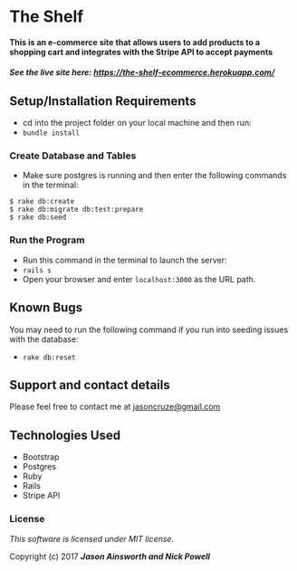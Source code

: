 # The Shelf

#### This is an e-commerce site that allows users to add products to a shopping cart and integrates with the Stripe API to accept payments

##### See the live site here: https://the-shelf-ecommerce.herokuapp.com/

## Setup/Installation Requirements

* cd into the project folder on your local machine and then run:
* `bundle install`

### Create Database and Tables
* Make sure postgres is running and then enter the following commands in the terminal:
```
$ rake db:create
$ rake db:migrate db:test:prepare
$ rake db:seed
```

### Run the Program
* Run this command in the terminal to launch the server:
* `rails s`
* Open your browser and enter `localhost:3000` as the URL path.

## Known Bugs

You may need to run the following command if you run into seeding issues with the database:
* `rake db:reset`

## Support and contact details
Please feel free to contact me at jasoncruze@gmail.com

## Technologies Used
* Bootstrap
* Postgres
* Ruby
* Rails
* Stripe API


### License

*This software is licensed under MIT license.*

Copyright (c) 2017 **_Jason Ainsworth and Nick Powell_**
